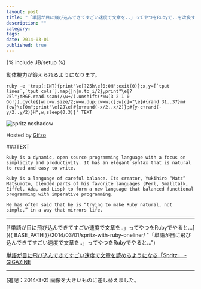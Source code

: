 ```yaml
---
layout: post
title: "「単語が目に飛び込んできてすごい速度で文章を..」ってやつをRubyで..を改良すると..."
description: ""
category: 
tags: 
date: 2014-03-01
published: true
---
```

{% include JB/setup %}

動体視力が鍛えられるようになります。

    ruby -e 'trap(:INT){print"\e[?25h\e[0;0H";exit(0)};x,y=[`tput lines`,`tput cols`].map{|n|n.to_i/2};print"\e[?25l";ARGF.read.scan(/\w+/).unshift(*%w(3 2 1 0 Go!)).cycle{|w|c=w.size/2;w=w.dup;cw=w[c];w[c]="\e[#{rand 31..37}m#{cw}\e[0m";print"\e[2J\e[#{x+rand(-x/2..x/2)};#{y-c+rand(-y/2..y/2)}H",w;sleep(0.3)}' TEXT

![spritz noshadow](http://gifzo.net/rmey2H2yKF.gif)

Hosted by [Gifzo](http://gifzo.net/ "Gifzo - 宇宙一簡単なスクリーンキャスト共有")

###TEXT

    Ruby is a dynamic, open source programming language with a focus on simplicity and productivity. It has an elegant syntax that is natural to read and easy to write.
    
    Ruby is a language of careful balance. Its creator, Yukihiro “Matz” Matsumoto, blended parts of his favorite languages (Perl, Smalltalk, Eiffel, Ada, and Lisp) to form a new language that balanced functional programming with imperative programming.
    
    He has often said that he is “trying to make Ruby natural, not simple,” in a way that mirrors life.

---

[「単語が目に飛び込んできてすごい速度で文章を..」ってやつをRubyでやると...]({{ BASE_PATH }}/2014/03/01/spritz-with-ruby-oneliner/ "「単語が目に飛び込んできてすごい速度で文章を..」ってやつをRubyでやると...")

 [単語が目に飛び込んできてすごい速度で文章を読めるようになる「Spritz」 - GIGAZINE](http://gigazine.net/news/20140228-spritz/ "単語が目に飛び込んできてすごい速度で文章を読めるようになる「Spritz」 - GIGAZINE")

---

(追記：2014-3-2) 画像を大きいものに差し替えました。

